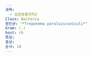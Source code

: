 ```yaml
---
과목:
  - 실험동물의학2
Class: Bacteria
원인균: "*Treponema paraluiscuniculi*"
Gram: (-)
host: rb
특징: 
증상: 
순서: 18
---
```

